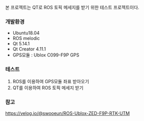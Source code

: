 본 프로젝트는 QT로 ROS 토픽 메세지를 받기 위한 테스트 프로젝트이다.

### 개발환경

- Ubuntu18.04
- ROS melodic
- Qt 5.14.1
- Qt Creator 4.11.1
- GPS모듈 : Ublox C099-F9P GPS

### 테스트

1. ROS를 이용하여 GPS모듈 좌표 받아오기
2. QT를 이용하여 ROS 토픽 메세지 받기

### 참고

https://velog.io/@swooeun/ROS-Ublox-ZED-F9P-RTK-UTM

